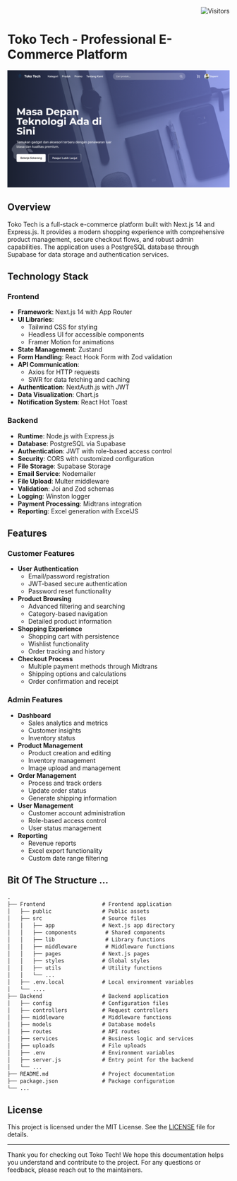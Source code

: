 <div align="right">

![Visitors](https://visitor-badge.laobi.icu/badge?page_id=Ryan-infitech.Tokotech-webApp)

</div>

# Toko Tech - Professional E-Commerce Platform

![Toko Tech](https://github.com/Ryan-infitech/Tokotech-webApp/blob/main/public/images/og-image.png?raw=true)

## Overview

Toko Tech is a full-stack e-commerce platform built with Next.js 14 and Express.js. It provides a modern shopping experience with comprehensive product management, secure checkout flows, and robust admin capabilities. The application uses a PostgreSQL database through Supabase for data storage and authentication services.

## Technology Stack

### Frontend

- **Framework**: Next.js 14 with App Router
- **UI Libraries**:
  - Tailwind CSS for styling
  - Headless UI for accessible components
  - Framer Motion for animations
- **State Management**: Zustand
- **Form Handling**: React Hook Form with Zod validation
- **API Communication**:
  - Axios for HTTP requests
  - SWR for data fetching and caching
- **Authentication**: NextAuth.js with JWT
- **Data Visualization**: Chart.js
- **Notification System**: React Hot Toast

### Backend

- **Runtime**: Node.js with Express.js
- **Database**: PostgreSQL via Supabase
- **Authentication**: JWT with role-based access control
- **Security**: CORS with customized configuration
- **File Storage**: Supabase Storage
- **Email Service**: Nodemailer
- **File Upload**: Multer middleware
- **Validation**: Joi and Zod schemas
- **Logging**: Winston logger
- **Payment Processing**: Midtrans integration
- **Reporting**: Excel generation with ExcelJS

## Features

### Customer Features

- **User Authentication**
  - Email/password registration
  - JWT-based secure authentication
  - Password reset functionality
- **Product Browsing**
  - Advanced filtering and searching
  - Category-based navigation
  - Detailed product information
- **Shopping Experience**
  - Shopping cart with persistence
  - Wishlist functionality
  - Order tracking and history
- **Checkout Process**
  - Multiple payment methods through Midtrans
  - Shipping options and calculations
  - Order confirmation and receipt

### Admin Features

- **Dashboard**
  - Sales analytics and metrics
  - Customer insights
  - Inventory status
- **Product Management**
  - Product creation and editing
  - Inventory management
  - Image upload and management
- **Order Management**
  - Process and track orders
  - Update order status
  - Generate shipping information
- **User Management**
  - Customer account administration
  - Role-based access control
  - User status management
- **Reporting**
  - Revenue reports
  - Excel export functionality
  - Custom date range filtering

## Bit Of The Structure ...

```
.
├── Frontend                  # Frontend application
│   ├── public                # Public assets
│   ├── src                   # Source files
│   │   ├── app               # Next.js app directory
│   │   ├── components         # Shared components
│   │   ├── lib                # Library functions
│   │   ├── middleware         # Middleware functions
│   │   ├── pages             # Next.js pages
│   │   ├── styles            # Global styles
│   │   ├── utils             # Utility functions
│   │   └── ...  
│   ├── .env.local            # Local environment variables
│   └── .... 
├── Backend                   # Backend application
│   ├── config                # Configuration files
│   ├── controllers           # Request controllers
│   ├── middleware            # Middleware functions
│   ├── models                # Database models
│   ├── routes                # API routes
│   ├── services              # Business logic and services
│   ├── uploads               # File uploads
│   ├── .env                  # Environment variables
│   ├── server.js             # Entry point for the backend
│   └── ...
├── README.md                 # Project documentation
├── package.json              # Package configuration
└── ...
```


## License

This project is licensed under the MIT License. See the [LICENSE](LICENSE) file for details.

---

Thank you for checking out Toko Tech! We hope this documentation helps you understand and contribute to the project. For any questions or feedback, please reach out to the maintainers.
